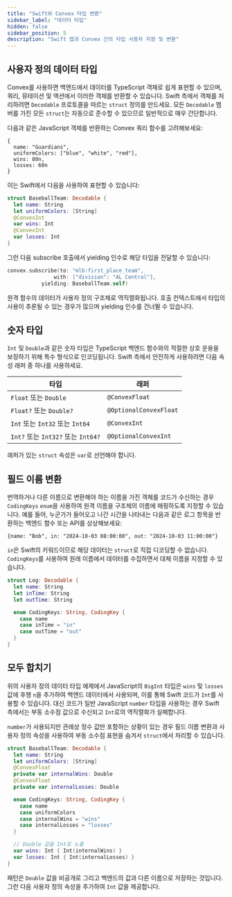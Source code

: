 ```yaml
---
title: "Swift와 Convex 타입 변환"
sidebar_label: "데이터 타입"
hidden: false
sidebar_position: 5
description: "Swift 앱과 Convex 간의 타입 사용자 지정 및 변환"
---
```


## 사용자 정의 데이터 타입

Convex를 사용하면 백엔드에서 데이터를 TypeScript 객체로 쉽게 표현할 수 있으며, 쿼리, 뮤테이션 및 액션에서 이러한 객체를 반환할 수 있습니다. Swift 측에서 객체를 처리하려면 `Decodable` 프로토콜을 따르는 `struct` 정의를 만드세요. 모든 `Decodable` 멤버를 가진 모든 `struct`는 자동으로 준수할 수 있으므로 일반적으로 매우 간단합니다.

다음과 같은 JavaScript 객체를 반환하는 Convex 쿼리 함수를 고려해보세요:

```tsx
{
  name: "Guardians",
  uniformColors: ["blue", "white", "red"],
  wins: 80n,
  losses: 60n
}
```

이는 Swift에서 다음을 사용하여 표현할 수 있습니다:

```swift
struct BaseballTeam: Decodable {
  let name: String
  let uniformColors: [String]
  @ConvexInt
  var wins: Int
  @ConvexInt
  var losses: Int
}
```

그런 다음 subscribe 호출에서 yielding 인수로 해당 타입을 전달할 수 있습니다:

```swift
convex.subscribe(to: "mlb:first_place_team",
               with: ["division": "AL Central"],
           yielding: BaseballTeam.self)
```

원격 함수의 데이터가 사용자 정의 구조체로 역직렬화됩니다. 호출 컨텍스트에서 타입의 사용이 추론될 수 있는 경우가 많으며 yielding 인수를 건너뛸 수 있습니다.

## 숫자 타입

`Int` 및 `Double`과 같은 숫자 타입은 TypeScript 백엔드 함수와의 적절한 상호 운용을 보장하기 위해 특수 형식으로 인코딩됩니다. Swift 측에서 안전하게 사용하려면 다음 속성 래퍼 중 하나를 사용하세요.

| 타입                           | 래퍼                |
| ------------------------------ | ---------------------- |
| `Float` 또는 `Double`            | `@ConvexFloat`         |
| `Float?` 또는 `Double?`          | `@OptionalConvexFloat` |
| `Int` 또는 `Int32` 또는 `Int64`    | `@ConvexInt`           |
| `Int?` 또는 `Int32?` 또는 `Int64?` | `@OptionalConvexInt`   |

래퍼가 있는 `struct` 속성은 `var`로 선언해야 합니다.

## 필드 이름 변환

번역하거나 다른 이름으로 변환해야 하는 이름을 가진 객체를 코드가 수신하는 경우 `CodingKeys` `enum`을 사용하여 원격 이름을 구조체의 이름에 매핑하도록 지정할 수 있습니다. 예를 들어, 누군가가 들어오고 나간 시간을 나타내는 다음과 같은 로그 항목을 반환하는 백엔드 함수 또는 API를 상상해보세요:

```tsx
{name: "Bob", in: "2024-10-03 08:00:00", out: "2024-10-03 11:00:00"}
```

`in`은 Swift의 키워드이므로 해당 데이터는 `struct`로 직접 디코딩할 수 없습니다. `CodingKeys`를 사용하여 원래 이름에서 데이터를 수집하면서 대체 이름을 지정할 수 있습니다.

```swift
struct Log: Decodable {
  let name: String
  let inTime: String
  let outTime: String

  enum CodingKeys: String, CodingKey {
    case name
    case inTime = "in"
    case outTime = "out"
  }
}
```

## 모두 합치기

위의 사용자 정의 데이터 타입 예제에서 JavaScript의 `BigInt` 타입은 `wins` 및 `losses` 값에 후행 `n`을 추가하여 백엔드 데이터에서 사용되며, 이를 통해 Swift 코드가 `Int`를 사용할 수 있습니다. 대신 코드가 일반 JavaScript `number` 타입을 사용하는 경우 Swift 측에서는 부동 소수점 값으로 수신되고 `Int`로의 역직렬화가 실패합니다.

`number`가 사용되지만 관례상 정수 값만 포함하는 상황이 있는 경우 필드 이름 변환과 사용자 정의 속성을 사용하여 부동 소수점 표현을 숨겨서 `struct`에서 처리할 수 있습니다.

```swift
struct BaseballTeam: Decodable {
  let name: String
  let uniformColors: [String]
  @ConvexFloat
  private var internalWins: Double
  @ConvexFloat
  private var internalLosses: Double

  enum CodingKeys: String, CodingKey {
    case name
    case uniformColors
    case internalWins = "wins"
    case internalLosses = "losses"
  }

  // Double 값을 Int로 노출
  var wins: Int { Int(internalWins) }
  var losses: Int { Int(internalLosses) }
}
```

패턴은 `Double` 값을 비공개로 그리고 백엔드의 값과 다른 이름으로 저장하는 것입니다. 그런 다음 사용자 정의 속성을 추가하여 `Int` 값을 제공합니다.
